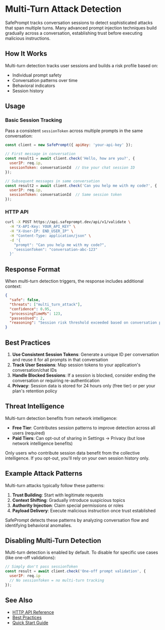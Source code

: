 # Multi-Turn Attack Detection

SafePrompt tracks conversation sessions to detect sophisticated attacks that span multiple turns. Many advanced prompt injection techniques build gradually across a conversation, establishing trust before executing malicious instructions.

## How It Works

Multi-turn detection tracks user sessions and builds a risk profile based on:
- Individual prompt safety
- Conversation patterns over time
- Behavioral indicators
- Session history

## Usage

### Basic Session Tracking

Pass a consistent `sessionToken` across multiple prompts in the same conversation:

```javascript
const client = new SafePrompt({ apiKey: 'your-api-key' });

// First message in conversation
const result1 = await client.check('Hello, how are you?', {
  userIP: req.ip,
  sessionToken: conversationId  // Use your chat session ID
});

// Subsequent messages in same conversation
const result2 = await client.check('Can you help me with my code?', {
  userIP: req.ip,
  sessionToken: conversationId  // Same session token
});
```

### HTTP API

```bash
curl -X POST https://api.safeprompt.dev/api/v1/validate \
  -H "X-API-Key: YOUR_API_KEY" \
  -H "X-User-IP: END_USER_IP" \
  -H "Content-Type: application/json" \
  -d '{
    "prompt": "Can you help me with my code?",
    "sessionToken": "conversation-abc-123"
  }'
```

## Response Format

When multi-turn detection triggers, the response includes additional context:

```json
{
  "safe": false,
  "threats": ["multi_turn_attack"],
  "confidence": 0.95,
  "processingTimeMs": 123,
  "passesUsed": 2,
  "reasoning": "Session risk threshold exceeded based on conversation pattern"
}
```

## Best Practices

1. **Use Consistent Session Tokens**: Generate a unique ID per conversation and reuse it for all prompts in that conversation
2. **Track User Sessions**: Map session tokens to your application's conversation/chat IDs
3. **Handle Blocked Sessions**: If a session is blocked, consider ending the conversation or requiring re-authentication
4. **Privacy**: Session data is stored for 24 hours only (free tier) or per your plan's retention policy

## Threat Intelligence

Multi-turn detection benefits from network intelligence:
- **Free Tier**: Contributes session patterns to improve detection across all users (required)
- **Paid Tiers**: Can opt-out of sharing in Settings → Privacy (but lose network intelligence benefits)

Only users who contribute session data benefit from the collective intelligence. If you opt-out, you'll rely on your own session history only.

## Example Attack Patterns

Multi-turn attacks typically follow these patterns:

1. **Trust Building**: Start with legitimate requests
2. **Context Shifting**: Gradually introduce suspicious topics
3. **Authority Injection**: Claim special permissions or roles
4. **Payload Delivery**: Execute malicious instruction once trust established

SafePrompt detects these patterns by analyzing conversation flow and identifying behavioral anomalies.

## Disabling Multi-Turn Detection

Multi-turn detection is enabled by default. To disable for specific use cases (like one-off validations):

```javascript
// Simply don't pass sessionToken
const result = await client.check('One-off prompt validation', {
  userIP: req.ip
  // No sessionToken = no multi-turn tracking
});
```

## See Also

- [HTTP API Reference](./http-api.md)
- [Best Practices](./BEST_PRACTICES.md)
- [Quick Start Guide](./quickstart.md)
